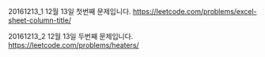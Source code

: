 ﻿20161213_1
12월 13일 첫번째 문제입니다.
https://leetcode.com/problems/excel-sheet-column-title/

20161213_2
12월 13일 두번째 문제입니다.
https://leetcode.com/problems/heaters/

